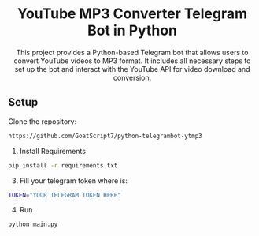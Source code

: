 <h1 align="center">YouTube MP3 Converter Telegram Bot in Python</h1>
<p align="center">This project provides a Python-based Telegram bot that allows users to convert YouTube videos to MP3 format. It includes all necessary steps to set up the bot and interact with the YouTube API for video download and conversion.</p>

## Setup
Clone the repository:

```bash
https://github.com/GoatScript7/python-telegrambot-ytmp3
```

1. Install Requirements
```bash
pip install -r requirements.txt
```

3. Fill your telegram token where is:
```bash
TOKEN="YOUR TELEGRAM TOKEN HERE"
```

4. Run
```bash
python main.py
```
